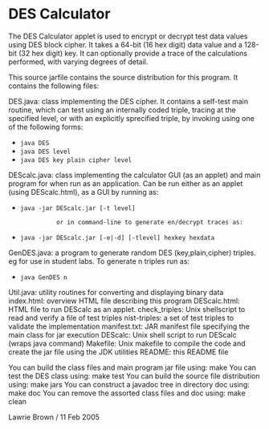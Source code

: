 # DES Calculator

The DES Calculator applet is used to encrypt or decrypt test data values
using DES block cipher. It takes a 64-bit (16 hex digit) data value
and a 128-bit (32 hex digit) key. It can optionally provide a trace
of the calculations performed, with varying degrees of detail.

This source jarfile contains the source distribution for this program.
It contains the following files:

DES.java: 	class implementing the DES cipher. It contains a self-test main 
			routine, which can test using an internally coded triple, tracing 
			at the specified level, or with an explicitly sprecified triple, 
			by invoking using one of the following forms:
- `java DES`
- `java DES level`
- `java DES key plain cipher level`

DEScalc.java:	class implementing the calculator GUI (as an applet)
		  		and main program for when run as an application.
		  		Can be run either as an applet (using DEScalc.html),
		  		as a GUI by running as:
- `java -jar DEScalc.jar [-t level]`

		  		or in command-line to generate en/decrypt traces as:

- `java -jar DEScalc.jar [-e|-d] [-tlevel] hexkey hexdata`

GenDES.java:	a program to generate random DES (key,plain,cipher)
		  		triples. eg for use in student labs.
		  		To generate n triples run as:
- `java GenDES n`

Util.java:	utility routines for converting and displaying binary data
index.html:	overview HTML file describing this program
DEScalc.html:	HTML file to run DEScalc as an applet.
check_triples:	Unix shellscript to read and verify a file of test triples
nist-triples:	a set of test triples to validate the implementation
manifest.txt:	JAR manifest file specifying the main class for jar execution
DEScalc:		Unix shell script to run DEScalc (wraps java command)
Makefile:		Unix makefile to compile the code and create the jar 
				file using the JDK utilities
README:		this README file

You can build the class files and main program jar file using:
	make
You can test the DES class using:
	make test
You can build the source file distribution using:
	make jars
You can construct a javadoc tree in directory doc using:
	make doc
You can remove the assorted class files and doc using:
	make clean

Lawrie Brown / 11 Feb 2005

